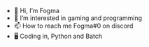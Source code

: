 - 👋 Hi, I’m Fogma
- 👀 I’m interested in gaming and  programming
- 📫 How to reach me Fogma#0 on discord
- 🖥️ Coding in, Python and Batch

<!---
FogmaLOL/FogmaLOL is a ✨ special ✨ repository because its `README.md` (this file) appears on your GitHub profile.
You can click the Preview link to take a look at your changes.
--->
